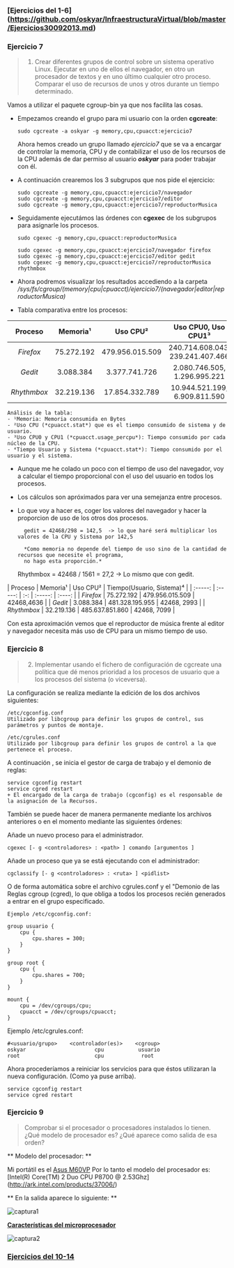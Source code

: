 ### [Ejercicios del 1-6] (https://github.com/oskyar/InfraestructuraVirtual/blob/master/Ejercicios30092013.md)

### Ejercicio 7


> 1) Crear diferentes grupos de control sobre un sistema operativo Linux. Ejecutar en uno de ellos el navegador, en otro un procesador de textos y en uno último cualquier otro proceso. Comparar el uso de recursos de unos y otros durante un tiempo determinado.

Vamos a utilizar el paquete cgroup-bin ya que nos facilita las cosas.

+   Empezamos creando el grupo para mi usuario con la orden **cgcreate**:
    
        sudo cgcreate -a oskyar -g memory,cpu,cpuacct:ejercicio7

    
    Ahora hemos creado un grupo llamado *ejercicio7* que se va a encargar de controlar la memoria, CPU y de contabilizar el uso de los recursos de la CPU además de dar permiso al usuario ***oskyar*** para poder trabajar con él. 
    
+   A continuación crearemos los 3 subgrupos que nos pide el ejercicio:

        sudo cgcreate -g memory,cpu,cpuacct:ejercicio7/navegador
        sudo cgcreate -g memory,cpu,cpuacct:ejercicio7/editor
        sudo cgcreate -g memory,cpu,cpuacct:ejercicio7/reproductorMusica
    
+   Seguidamente ejecutámos las órdenes con **cgexec** de los subgrupos para asignarle los procesos.

        sudo cgexec -g memory,cpu,cpuacct:reproductorMusica

        sudo cgexec -g memory,cpu,cpuacct:ejercicio7/navegador firefox
        sudo cgexec -g memory,cpu,cpuacct:ejercicio7/editor gedit
        sudo cgexec -g memory,cpu,cpuacct:ejercicio7/reproductorMusica rhythmbox
        
+   Ahora podremos visualizar los resultados accediendo a la carpeta 
*/sys/fs/cgroup/(memory|cpu|cpuacct)/ejercicio7/(navegador|editor|reproductorMusica)*

+   Tabla comparativa entre los procesos:

| Proceso | Memoria¹ | Uso CPU² | Uso CPU0, Uso CPU1³ | Tiempo(Usuario, Sistema)⁴ | 
| :-----: | :-----: | :-: | :-----: | :----: |
|  *Firefox* | 75.272.192  | 479.956.015.509  | 240.714.608.043, 239.241.407.466 | 42468,4636 |
|  *Gedit* |  3.088.384 | 3.377.741.726 | 2.080.746.505, 1.296.995.221| 298, 24 |
|  *Rhythmbox* | 32.219.136  |  17.854.332.789 | 10.944.521.199, 6.909.811.590 | 1561, 261 |

    Análisis de la tabla:
    - ¹Memoria: Memoria consumida en Bytes
    - ²Uso CPU (*cpuacct.stat*) que es el tiempo consumido de sistema y de usuario.
    - ³Uso CPU0 y CPU1 (*cpuacct.usage_percpu*): Tiempo consumido por cada núcleo de la CPU.
    - ⁴Tiempo Usuario y Sistema (*cpuacct.stat*): Tiempo consumido por el usuario y el sistema.
    
+ Aunque me he colado un poco con el tiempo de uso del navegador, voy a calcular el tiempo proporcional con el uso del usuario en todos los procesos.
 
+ Los cálculos son apróximados para ver una semejanza entre procesos.
+ Lo que voy a hacer es, coger los valores del navegador y hacer la proporcion de uso de los otros dos procesos.
    
        gedit = 42468/298 = 142,5  -> lo que haré será multiplicar los valores de la CPU y Sistema por 142,5
        
        *Como memoria no depende del tiempo de uso sino de la cantidad de recursos que necesite el programa, 
        no hago esta proporción.*
    
    Rhythmbox = 42468 / 1561 =  27,2 -> Lo mismo que con gedit.
    
| Proceso | Memoria¹ | Uso CPU² |  Tiempo(Usuario, Sistema)⁴ | 
| :-----: | :-----: | :-: | :-----: | :----: |
|  *Firefox* | 75.272.192  | 479.956.015.509  | 42468,4636 |
|  *Gedit* |  3.088.384 | 481.328.195.955 | 42468, 2993 |
|  *Rhythmbox* | 32.219.136  |  485.637.851.860 | 42468, 7099 |

Con esta aproximación vemos que el reproductor de música frente al editor y navegador necesita más uso de CPU para un mismo tiempo de uso.


### Ejercicio 8

> 2) Implementar usando el fichero de configuración de cgcreate una política que dé menos prioridad a los procesos de usuario que a los procesos del sistema (o viceversa).

La configuración se realiza mediante la edición de los dos archivos siguientes:

    /etc/cgconfig.conf
    Utilizado por libcgroup para definir los grupos de control, sus parámetros y puntos de montaje.

    /etc/cgrules.conf
    Utilizado por libcgroup para definir los grupos de control a la que pertenece el proceso.

A continuación , se inicia el gestor de carga de trabajo y el demonio de reglas:

    service cgconfig restart
    service cgred restart
    + El encargado de la carga de trabajo (cgconfig) es el responsable de la asignación de la Recursos.

También se puede hacer de manera permanente mediante los archivos anteriores o en el momento mediante las siguientes órdenes:

Añade un nuevo proceso para el administrador.
    
    cgexec [- g <controladores> : <path> ] comando [argumentos ]

Añade un proceso que ya se está ejecutando con el administrador:
    
    cgclassify [- g <controladores> : <ruta> ] <pidlist>

O de forma automática sobre el archivo cgrules.conf y el "Demonio de las Reglas cgroup (cgred), lo que obliga a todos los procesos recién generados a entrar en el grupo especificado.
    
    Ejemplo /etc/cgconfig.conf:

    group usuario {
        cpu {
            cpu.shares = 300;
        }
    }

    group root {
        cpu {
            cpu.shares = 700;
        }
    }
    
    mount {
        cpu = /dev/cgroups/cpu;
        cpuacct = /dev/cgroups/cpuacct;
    }
    
Ejemplo /etc/cgrules.conf:

    #<usuario/grupo>    <controlador(es)>    <cgroup>
    oskyar                      cpu           usuario
    root                        cpu            root


Ahora procederíamos a reiniciar los servicios para que éstos utilizaran la nueva configuración. (Como ya puse arriba).

    service cgconfig restart
    service cgred restart


### Ejercicio 9

> Comprobar si el procesador o procesadores instalados lo tienen. ¿Qué modelo de procesador es? ¿Qué aparece como salida de esa orden?

** Modelo del procesador: **

Mi portátil es el [Asus M60VP](http://www.asus.com/Notebooks_Ultrabooks/M60Vp)
Por lo tanto el modelo del procesador es: [Intel(R) Core(TM) 2 Duo CPU  P8700 @ 2.53Ghz] (http://ark.intel.com/products/37006/)

** En la salida aparece lo siguiente: ** 

![captura1](https://dl.dropboxusercontent.com/u/3216105/virtualizacion%20procesador%20m60vp.png)


**[Características del microprocesador](http://ark.intel.com/products/37006/)**

![captura2](https://dl.dropboxusercontent.com/u/3216105/Caracteristicas%20procesador%20m60vp.png)



### [Ejercicios del 10-14](https://github.com/oskyar/InfraestructuraVirtual/blob/master/Ejercicios07102013.md)

